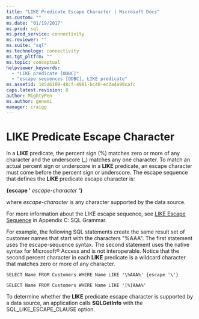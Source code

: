 ```yaml
---
title: "LIKE Predicate Escape Character | Microsoft Docs"
ms.custom: ""
ms.date: "01/19/2017"
ms.prod: sql
ms.prod_service: connectivity
ms.reviewer: ""
ms.suite: "sql"
ms.technology: connectivity
ms.tgt_pltfrm: ""
ms.topic: conceptual
helpviewer_keywords: 
  - "LIKE predicate [ODBC]"
  - "escape sequences [ODBC], LIKE predicate"
ms.assetid: 185d6109-48cf-4981-bc40-ec2a4a90cafc
caps.latest.revision: 8
author: MightyPen
ms.author: genemi
manager: craigg
---
```

# LIKE Predicate Escape Character
In a **LIKE** predicate, the percent sign (%) matches zero or more of any character and the underscore (_) matches any one character. To match an actual percent sign or underscore in a **LIKE** predicate, an escape character must come before the percent sign or underscore. The escape sequence that defines the **LIKE** predicate escape character is:  
  
 **{escape '** *escape-character* **'}**  
  
 where *escape-character* is any character supported by the data source.  
  
 For more information about the LIKE escape sequence, see [LIKE Escape Sequence](../../../odbc/reference/appendixes/like-escape-sequence.md) in Appendix C: SQL Grammar.  
  
 For example, the following SQL statements create the same result set of customer names that start with the characters "%AAA". The first statement uses the escape-sequence syntax. The second statement uses the native syntax for Microsoft® Access and is not interoperable. Notice that the second percent character in each **LIKE** predicate is a wildcard character that matches zero or more of any character.  
  
```  
SELECT Name FROM Customers WHERE Name LIKE '\%AAA%' {escape '\'}  
  
SELECT Name FROM Customers WHERE Name LIKE '[%]AAA%'  
```  
  
 To determine whether the **LIKE** predicate escape character is supported by a data source, an application calls **SQLGetInfo** with the SQL_LIKE_ESCAPE_CLAUSE option.
